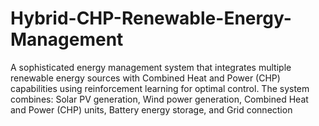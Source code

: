 # Hybrid-CHP-Renewable-Energy-Management
A sophisticated energy management system that integrates multiple renewable energy sources with Combined Heat and Power (CHP) capabilities using reinforcement learning for optimal control. The system combines:  Solar PV generation, Wind power generation, Combined Heat and Power (CHP) units, Battery energy storage, and Grid connection
